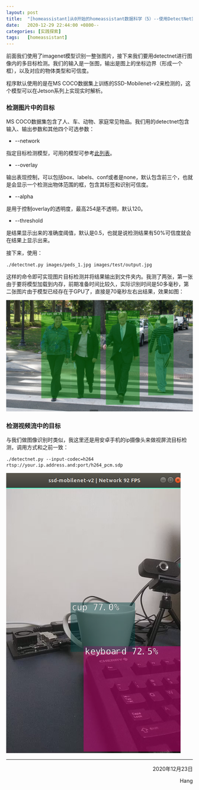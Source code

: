 ```yaml
---
layout: post
title:  "[homeassistant]从0开始的homeassistant数据科学（5）--使用DetectNet实现目标检测"
date:   2020-12-29 22:44:00 +0800--
categories: [实践探索]
tags:   [homeassistant]
---
```


前面我们使用了imagenet模型识别一整张图片，接下来我们要用detectnet进行图像内的多目标检测。我们的输入是一张图，输出是图上的坐标边界（形成一个框），以及对应的物体类型和可信度。

程序默认使用的是在MS COCO数据集上训练的SSD-Mobilenet-v2来检测的，这个模型可以在Jetson系列上实现实时解析。

### 检测图片中的目标

MS COCO数据集包含了人、车、动物、家庭常见物品。我们用的detectnet包含输入、输出参数和其他四个可选参数：

* --network

指定目标检测模型，可用的模型可参考[此列表](https://github.com/dusty-nv/jetson-inference/blob/master/docs/detectnet-console-2.md#pre-trained-detection-models-available)。

* --overlay

输出表现控制，可以包括box、labels、conf或者是none，默认包含前三个，也就是会显示一个检测出物体范围的框，包含其标签和识别可信度。

* --alpha

是用于控制overlay的透明度，最高254是不透明，默认120。

* --threshold

是结果显示出来的准确度阈值，默认是0.5，也就是说检测结果有50%可信度就会在结果上显示出来。

接下来，使用：

```shell
./detectnet.py images/peds_1.jpg images/test/output.jpg
```

这样的命令即可实现图片目标检测并将结果输出到文件夹内。我测了两张，第一张由于要将模型加载到内存，前期准备时间比较久，实际识别时间是50多毫秒，第二张图片由于模型已经存在于GPU了，直接是70毫秒左右出结果，效果如图：

![检测结果](/images/20201229/detectres.png)

### 检测视频流中的目标

与我们做图像识别时类似，我这里还是用安卓手机的ip摄像头来做视屏流目标检测，调用方式和之前一致：

```shell
./detectnet.py --input-codec=h264 rtsp://your.ip.address.and:port/h264_pcm.sdp
```

![视屏结果](/images/20201229/videores.png)



___




<p align = "right">2020年12月23日</p>
<p align = "right">Hang</p>

